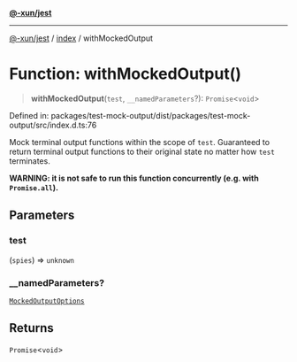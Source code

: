 [**@-xun/jest**](../../README.md)

***

[@-xun/jest](../../README.md) / [index](../README.md) / withMockedOutput

# Function: withMockedOutput()

> **withMockedOutput**(`test`, `__namedParameters`?): `Promise`\<`void`\>

Defined in: packages/test-mock-output/dist/packages/test-mock-output/src/index.d.ts:76

Mock terminal output functions within the scope of `test`. Guaranteed to
return terminal output functions to their original state no matter how `test`
terminates.

**WARNING: it is not safe to run this function concurrently (e.g. with
`Promise.all`).**

## Parameters

### test

(`spies`) => `unknown`

### \_\_namedParameters?

[`MockedOutputOptions`](../type-aliases/MockedOutputOptions.md)

## Returns

`Promise`\<`void`\>
